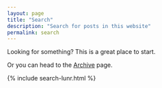 ```yaml
---
layout: page
title: "Search"
description: "Search for posts in this website"
permalink: search
---
```


Looking for something? This is a great place to start.

Or you can head to the [Archive](/archive) page.

{% include search-lunr.html %}

